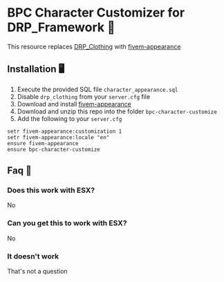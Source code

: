# BPC Character Customizer for DRP_Framework 💄

This resource replaces [DRP_Clothing](https://github.com/OfficialDarkzy/DRP-ID) with [fivem-appearance](https://github.com/snakewiz/fivem-appearance)

## Installation 🖥️

1. Execute the provided SQL file `character_appearance.sql`
2. Disable `drp_clothing` from your `server.cfg` file
3. Download and install [fivem-appearance](https://github.com/snakewiz/fivem-appearance)
4. Download and unzip this repo into the folder `bpc-character-customize`
5. Add the following to your `server.cfg`

```
setr fivem-appearance:customization 1
setr fivem-appearance:locale "en"
ensure fivem-appearance
ensure bpc-character-customize
```

## Faq 🤡

### Does this work with ESX?

No
   
### Can you get this to work with ESX?

No
   
### It doesn't work

That's not a question